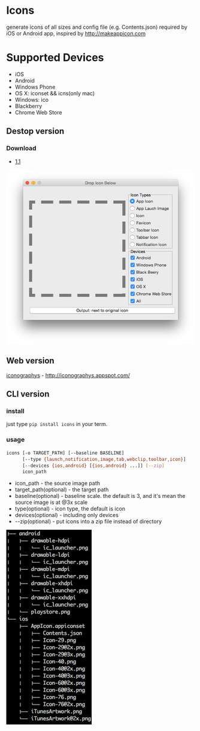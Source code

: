 # Icons

generate icons of all sizes and config file (e.g. Contents.json) required by iOS or Android app, inspired by http://makeappicon.com

# Supported Devices

* iOS
* Android
* Windows Phone
* OS X: iconset && icns(only mac)
* Windows: ico
* Blackberry
* Chrome Web Store

## Destop version

### Download

* [1.1](https://github.com/exherb/icons/releases/tag/1.1)

![screenshot](screenshots/icons_gui.png)

## Web version

[iconographys](http://iconographys.appspot.com/) - http://iconographys.appspot.com/

## CLI version

### install

just type `pip install icons` in your term.

### usage

```bash
icons [-o TARGET_PATH] [--baseline BASELINE]
      [--type {launch,notification,image,tab,webclip,toolbar,icon}]
      [--devices {ios,android} [{ios,android} ...]] [--zip]
      icon_path
```

* icon_path - the source image path
* target_path(optional) - the target path
* baseline(optional) - baseline scale. the default is 3, and it's mean the source image is at @3x scale
* type(optional) - icon type, the default is icon
* devices(optional) - including only devices
* --zip(optional) - put icons into a zip file instead of directory

![screenshot](screenshots/icons.png)
